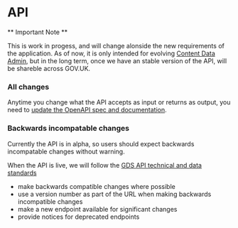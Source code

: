 # API

** Important Note **

This is work in progess, and will change alonside the new requirements of the
application. As of now, it is only intended for evolving [Content Data
Admin](https://github.com/alphagov/content-data-admin), but in the long term,
once we have an stable version of the API, will be shareble across GOV.UK.

### All changes

Anytime you change what the API accepts as input or returns as output, you need to [update the OpenAPI spec and documentation](doc/api/README.md).

### Backwards incompatable changes

Currently the API is in alpha, so users should expect backwards incompatable changes without warning.

When the API is live, we will follow the [GDS API technical and data standards](https://www.gov.uk/guidance/gds-api-technical-and-data-standards#iterate-your-api)
- make backwards compatible changes where possible
- use a version number as part of the URL when making backwards incompatible changes
- make a new endpoint available for significant changes
- provide notices for deprecated endpoints
